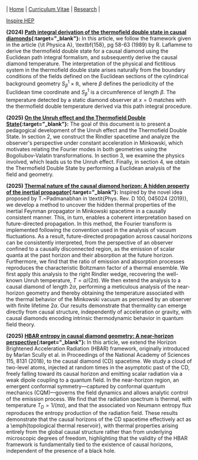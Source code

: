 | [Home](/index.md) | [Curriculum Vitae](/CurriculumVitae.md) | [Research](/Research.md) |

[Inspire HEP](https://inspirehep.net/authors/1964689?ui-citation-summary=true)

**(2024) [Path integral derivation of the thermofield double state in causal diamonds](https://arxiv.org/abs/2312.03541){:target="_blank"}:** In this article, we follow the framework given in the article {\it Physica A}, \textbf{158}, pg 58-63 (1989) by R. Laflamme to derive the thermofield double state for a causal diamond using the Euclidean path integral formalism, and subsequently derive the causal diamond temperature. The interpretation of the physical and fictitious system in the thermofield double state arises naturally from the boundary conditions of the fields defined on the Euclidean sections of the cylindrical background geometry $S^{1}_{\beta}\times \mathbb{R}$, where $\beta$ defines the periodicity of the Euclidean time coordinate and $S^{1}_{\beta}$ is a circumference of length $\beta$. The temperature detected by a static diamond observer at $x=0$ matches with the thermofield double temperature derived via this path integral procedure.

**(2025) [On the Unruh effect and the Thermofield Double State](https://arxiv.org/abs/2001.09869){:target="_blank"}:** The goal of this document is to present a pedagogical development of the Unruh effect and the Thermofield Double State. In section 2, we construct the Rindler spacetime and analyze the observer's perspective under constant acceleration in Minkowski, which motivates relating the Fourier modes in both geometries using the Bogoliubov-Valatin transformations. In section 3, we examine the physics involved, which leads us to the Unruh effect. Finally, in section 4, we obtain the Thermofield Double State by performing a Euclidean analysis of the field and geometry.

**(2025) [Thermal nature of the causal diamond horizon: A hidden property of the inertial propagator](https://arxiv.org/abs/2508.16880){:target="_blank"}:** Inspired by the novel idea proposed by T.~Padmanabhan in \textit{Phys. Rev. D 100, 045024 (2019)}, we develop a method to uncover the hidden thermal properties of the inertial Feynman propagator in Minkowski spacetime in a causally consistent manner. This, in turn, enables a coherent interpretation based on future-directed propagation. In this method, the Fourier transform is implemented following the convention used in the analysis of vacuum fluctuations. As a result, future-directed propagation across causal horizons can be consistently interpreted, from the perspective of an observer confined to a causally disconnected region, as the emission of scalar quanta at the past horizon and their absorption at the future horizon. Furthermore, we find that the ratio of emission and absorption processes reproduces the characteristic Boltzmann factor of a thermal ensemble. We first apply this analysis to the right Rindler wedge, recovering the well-known Unruh temperature, $T = a/(2\pi)$. We then extend the analysis to a causal diamond of length $2\alpha$, performing a meticulous analysis of the near-horizon geometry and thereby obtaining the temperature associated with the thermal behavior of the Minkowski vacuum as perceived by an observer with finite lifetime $2\alpha$. Our results demonstrate that thermality can emerge directly from causal structure, independently of acceleration or gravity, with causal diamonds encoding intrinsic thermodynamic behavior in quantum field theory.

**(2025) [HBAR entropy in causal diamond geometry: A near-horizon perspective](https://arxiv.org/abs/2508.13493){:target="_blank"}:** In this article, we extend the Horizon Brightened Acceleration Radiation (HBAR) framework, originally introduced by Marlan Scully et al. in Proceedings of the National Academy of Sciences 115, 8131 (2018), to the causal diamond (CD) spacetime. We study a cloud of two-level atoms, injected at random times in the asymptotic past of the CD, freely falling toward its causal horizon and emitting scalar radiation via a weak dipole coupling to a quantum field. In the near-horizon region, an emergent conformal symmetry—captured by conformal quantum mechanics (CQM)—governs the field dynamics and allows analytic control of the emission process. We find that the radiation spectrum is thermal, with temperature $T_D = 1/(\pi\alpha)$, and that the associated von Neumann entropy flux reproduces the entropy production of the radiation field. These results demonstrate that the causal horizons of the CD spacetime effectively act as a \emph{topological thermal reservoir}, with thermal properties arising entirely from the global causal structure rather than from underlying microscopic degrees of freedom, highlighting that the validity of the HBAR framework is fundamentally tied to the existence of causal horizons, independent of the presence of a black hole.
